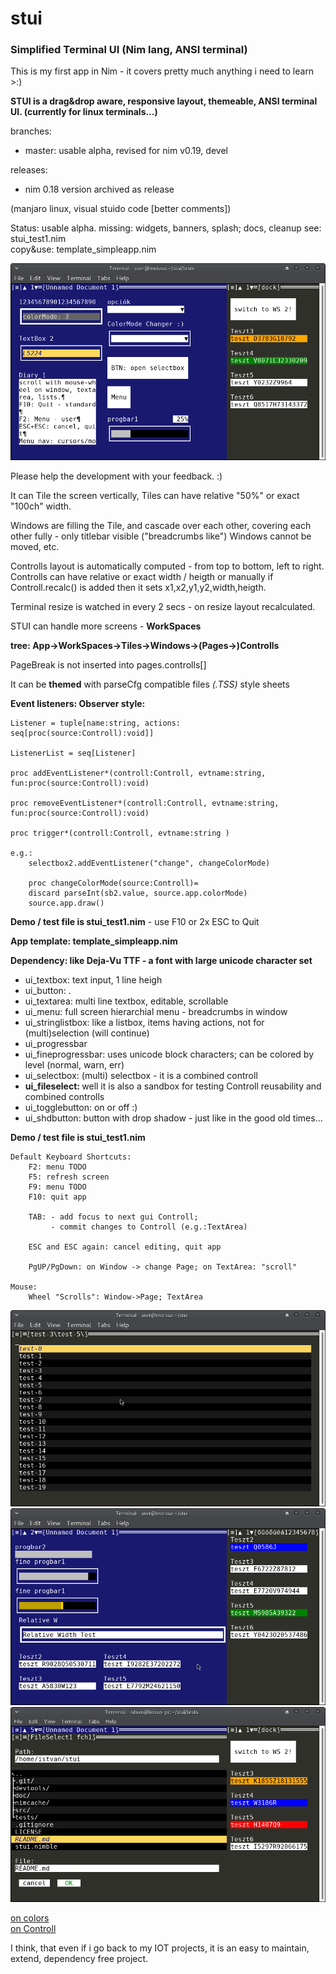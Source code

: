# stui
### Simplified Terminal UI (Nim lang, ANSI terminal) 

This is my first app in Nim - it covers pretty much anything i need to learn >:)

**STUI is a drag&drop aware, responsive layout, themeable, ANSI terminal UI. (currently for linux terminals...)**  

branches:
* master: usable alpha, revised for nim v0.19, devel

releases:
* nim 0.18 version archived as release

(manjaro linux, visual stuido code [better comments])  
  

Status: usable alpha. missing: widgets, banners, splash; docs, cleanup
  see: stui_test1.nim  
  copy&use: template_simpleapp.nim  

![Screenshot_stui_test1.nim](doc/Screenshot_2018-10-03_15-23-40.png)

Please help the development with your feedback. :)


It can Tile the screen vertically, 
Tiles can have relative "50%" or exact "100ch" width.

Windows are filling the Tile, and cascade over each other, 
covering each other fully - only titlebar visible ("breadcrumbs like")
Windows cannot be moved, etc.

Controlls layout is automatically computed - from top to bottom, left to right.
Controlls can have relative or exact width / heigth
or manually if Controll.recalc() is added then it sets x1,x2,y1,y2,width,heigth.

Terminal resize is watched in every 2 secs - on resize layout recalculated.

STUI can handle more screens - **WorkSpaces**  

  **tree: App->WorkSpaces->Tiles->Windows->(Pages->)Controlls**  

  PageBreak is not inserted into pages.controlls[]  


It can be **themed** with parseCfg compatible files *(.TSS)* style sheets


**Event listeners: Observer style:**  

    Listener = tuple[name:string, actions: seq[proc(source:Controll):void]]

    ListenerList = seq[Listener]

    proc addEventListener*(controll:Controll, evtname:string, fun:proc(source:Controll):void)

    proc removeEventListener*(controll:Controll, evtname:string, fun:proc(source:Controll):void)

    proc trigger*(controll:Controll, evtname:string )

    e.g.:
        selectbox2.addEventListener("change", changeColorMode)

        proc changeColorMode(source:Controll)=
        discard parseInt(sb2.value, source.app.colorMode)
        source.app.draw()



**Demo / test file is stui_test1.nim** - use F10 or 2x ESC to Quit

**App template: template_simpleapp.nim**

**Dependency: like Deja-Vu TTF - a font with large unicode character set**

* ui_textbox: text input, 1 line heigh
* ui_button: .
* ui_textarea: multi line textbox, editable, scrollable
* ui_menu: full screen hierarchial menu - breadcrumbs in window
* ui_stringlistbox: like a listbox, items having actions, not for (multi)selection (will continue)
* ui_progressbar
* ui_fineprogressbar: uses unicode block characters; can be colored by level (normal, warn, err)
* ui_selectbox: (multi) selectbox - it is a combined controll
* **ui_fileselect: <NEW><DEVEL>** well it is also a sandbox for testing Controll reusability and combined controlls
* ui_togglebutton: on or off :)
* ui_shdbutton: button with drop shadow - just like in the good old times...

**Demo / test file is stui_test1.nim**

    Default Keyboard Shortcuts:
        F2: menu TODO
        F5: refresh screen
        F9: menu TODO
        F10: quit app

        TAB: - add focus to next gui Controll; 
             - commit changes to Controll (e.g.:TextArea)

        ESC and ESC again: cancel editing, quit app

        PgUP/PgDown: on Window -> change Page; on TextArea: "scroll"

    Mouse:
        Wheel "Scrolls": Window->Page; TextArea

![Screenshot_2018-09-14_14-07-18](doc/Screenshot_2018-09-14_14-07-18.png)  
![Screenshot_2018-09-14_14-07-41](doc/Screenshot_2018-09-14_14-07-41.png)  
![FileSelect](doc/FileSelect_Screenshot_2018-10-20_13-35-40.png)  


  [on colors](doc/Colors.md)  
  [on Controll](doc/Controlls.md)  



I think, that even if i go back to my IOT projects, 
it is an easy to maintain, extend, dependency free project.




